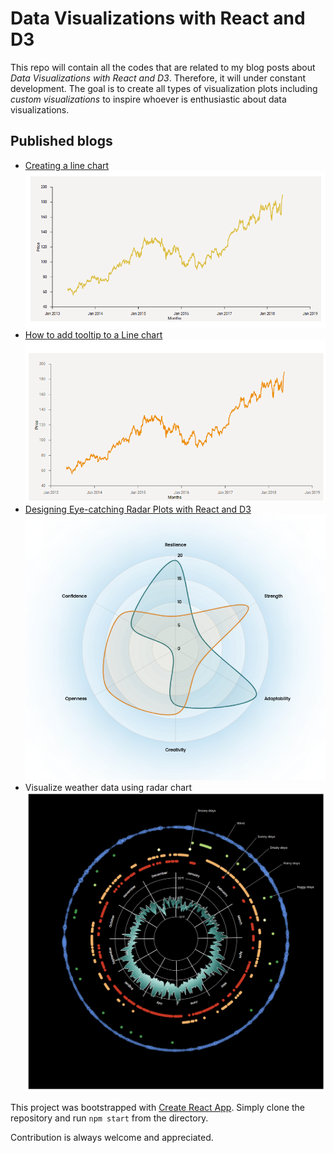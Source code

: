 # Data Visualizations with React and D3

This repo will contain all the codes that are related to my blog posts about _Data Visualizations with React and D3_. Therefore, it will under constant development. The goal is to create all types of visualization plots including _custom visualizations_ to inspire whoever is enthusiastic about data visualizations.

## Published blogs

- [Creating a line chart](https://mallahyari.github.io/visualdecode/blog/linechart-visualization) ![linechart](/static/images/line_chart.png)
- [How to add tooltip to a Line chart](https://mallahyari.github.io/visualdecode/blog/add-tooltip) ![linechart](/static/images/linechart-tooltip.gif)
- [Designing Eye-catching Radar Plots with React and D3](https://mallahyari.github.io/visualdecode/blog/beautiful-radar-plot) ![beauiful radar plot](/static/images/radar_pretty.png)
- Visualize weather data using radar chart ![weather radar chart](/static/images/weather_plot.png)

This project was bootstrapped with [Create React App](https://github.com/facebook/create-react-app). Simply clone the repository and run `npm start` from the directory.

Contribution is always welcome and appreciated.
